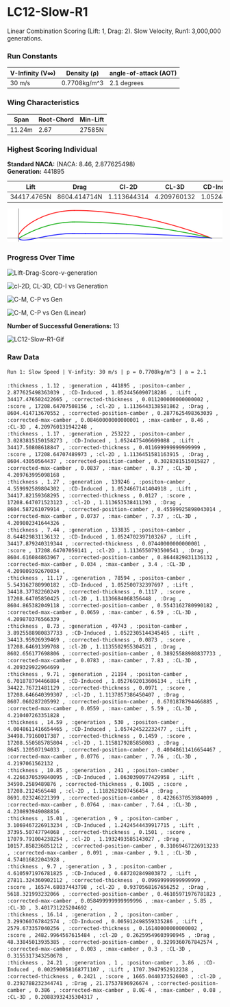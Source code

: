 # LC12-Slow-R1  
Linear Combination Scoring (Lift: 1, Drag: 2). Slow Velocity, Run1: 3,000,000 generations.  
### Run Constants  
| V-Infinity (V∞) | Density (ρ) | angle-of-attack (AOT) |
|-----------------|-------------|----------------------|
|30 m/s           | 0.7708kg/m^3| 2.1 degrees          |  
### Wing Characteristics  
| Span   | Root-Chord | Min-Lift |
|--------|------------|----------|
| 11.24m | 2.67       | 27585N   |  
### Highest Scoring Individual  
**Standard NACA:** (NACA: 8.46, 2.877625498)  
**Generation:** 441895  

| Lift         | Drag        | Cl-2D         |CL-3D       |CD-Induced    |Score|
|--------------|------------ |---------------|------------|--------------|-----|
| 34417.4765N  | 8604.414714N| 1.113644314   |4.209760132 |1.052445609   |17208.64708|   

![LC12-Slow-R1-Winner](LC12-Slow-R1-img/LC12-Slow-Run1-GenMaxGen.png)  

### Progress Over Time  

![Lift-Drag-Score-v-generation](https://docs.google.com/spreadsheets/d/e/2PACX-1vT-ygejexLxXRC0uqHP0V1HaajmM-5PepMToTU7yJa9OHOGNR30uGHcj3FYGzkbqLUqQ9546wzvcasf/pubchart?oid=1230484068&format=image)

![cl-2D, CL-3D, CD-I vs Generation](https://docs.google.com/spreadsheets/d/e/2PACX-1vT-ygejexLxXRC0uqHP0V1HaajmM-5PepMToTU7yJa9OHOGNR30uGHcj3FYGzkbqLUqQ9546wzvcasf/pubchart?oid=1412287693&format=image)

![C-M, C-P vs Gen](https://docs.google.com/spreadsheets/d/e/2PACX-1vT-ygejexLxXRC0uqHP0V1HaajmM-5PepMToTU7yJa9OHOGNR30uGHcj3FYGzkbqLUqQ9546wzvcasf/pubchart?oid=509161133&format=image)

![C-M, C-P vs Gen (Linear)](https://docs.google.com/spreadsheets/d/e/2PACX-1vT-ygejexLxXRC0uqHP0V1HaajmM-5PepMToTU7yJa9OHOGNR30uGHcj3FYGzkbqLUqQ9546wzvcasf/pubchart?oid=720101937&format=image)

**Number of Successful Generations:** 13  

![LC12-Slow-R1-Gif](https://media.giphy.com/media/l3mZgFWNut4fz89X2/giphy.gif)  

### Raw Data  
```CSV  
Run 1: Slow Speed | V-infity: 30 m/s | p = 0.7708kg/m^3 | a = 2.1

:thickness , 1.12 , :generation , 441895 , :positon-camber , 2.877625498363039 , :CD-Induced , 1.0524456090718286 , :Lift , 34417.476502422665 , :corrected-thickness , 0.011200000000000002 , :score , 17208.64707508156 , :cl-2D , 1.1136443138581862 , :Drag , 8604.414713670552 , :corrected-position-camber , 0.2877625498363039 , :corrected-max-camber , 0.08460000000000001 , :max-camber , 8.46 , :CL-3D , 4.209760131942248 ,
:thickness , 1.17 , :generation , 253222 , :positon-camber , 3.0283815150158273 , :CD-Induced , 1.0524475406609088 , :Lift , 34417.50808618847 , :corrected-thickness , 0.011699999999999999 , :score , 17208.64707489973 , :cl-2D , 1.1136451581163915 , :Drag , 8604.43050564437 , :corrected-position-camber , 0.3028381515015827 , :corrected-max-camber , 0.0837 , :max-camber , 8.37 , :CL-3D , 4.209763995098168 ,
:thickness , 1.27 , :generation , 139246 , :positon-camber , 4.559992589804302 , :CD-Induced , 1.0524667141404918 , :Lift , 34417.82159368295 , :corrected-thickness , 0.0127 , :score , 17208.647071523123 , :cl-2D , 1.113653538411393 , :Drag , 8604.587261079914 , :corrected-position-camber , 0.45599925898043014 , :corrected-max-camber , 0.0737 , :max-camber , 7.37 , :CL-3D , 4.209802341644326 ,
:thickness , 7.44 , :generation , 133835 , :positon-camber , 8.644829831136132 , :CD-Induced , 1.0524702397103267 , :Lift , 34417.879240319344 , :corrected-thickness , 0.07440000000000001 , :score , 17208.64707059141 , :cl-2D , 1.1136550793500541 , :Drag , 8604.616084863967 , :corrected-position-camber , 0.8644829831136132 , :corrected-max-camber , 0.034 , :max-camber , 3.4 , :CL-3D , 4.209809392670034 ,
:thickness , 11.17 , :generation , 78594 , :positon-camber , 5.543162780990182 , :CD-Induced , 1.052500732397697 , :Lift , 34418.37782260249 , :corrected-thickness , 0.1117 , :score , 17208.64705850425 , :cl-2D , 1.1136684068356448 , :Drag , 8604.865382049118 , :corrected-position-camber , 0.5543162780990182 , :corrected-max-camber , 0.0659 , :max-camber , 6.59 , :CL-3D , 4.209870376566339 ,
:thickness , 8.73 , :generation , 49743 , :positon-camber , 3.8925588980837733 , :CD-Induced , 1.0522305144345465 , :Lift , 34413.95926939469 , :corrected-thickness , 0.0873 , :score , 17208.64691399708 , :cl-2D , 1.1135502955304521 , :Drag , 8602.656177698806 , :corrected-position-camber , 0.38925588980837733 , :corrected-max-camber , 0.0783 , :max-camber , 7.83 , :CL-3D , 4.209329922964699 ,
:thickness , 9.71 , :generation , 21194 , :positon-camber , 6.701878794466884 , :CD-Induced , 1.0527692013606134 , :Lift , 34422.76721481129 , :corrected-thickness , 0.0971 , :score , 17208.646640399307 , :cl-2D , 1.1137857386450407 , :Drag , 8607.060287205992 , :corrected-position-camber , 0.6701878794466885 , :corrected-max-camber , 0.0559 , :max-camber , 5.59 , :CL-3D , 4.210407263351828 ,
:thickness , 14.59 , :generation , 530 , :positon-camber , 4.0048611416654465 , :CD-Induced , 1.057424522232477 , :Lift , 34498.79160017387 , :corrected-thickness , 0.1459 , :score , 17208.550585785804 , :cl-2D , 1.1158179285858083 , :Drag , 8645.120507194033 , :corrected-position-camber , 0.40048611416654467 , :corrected-max-camber , 0.0776 , :max-camber , 7.76 , :CL-3D , 4.2197061562132 ,
:thickness , 10.85 , :generation , 241 , :positon-camber , 4.2266370539840095 , :CD-Induced , 1.0630390977429958 , :Lift , 34590.2589489876 , :corrected-thickness , 0.1085 , :score , 17208.2124565448 , :cl-2D , 1.1182629207456454 , :Drag , 8691.023246221399 , :corrected-position-camber , 0.4226637053984009 , :corrected-max-camber , 0.0764 , :max-camber , 7.64 , :CL-3D , 4.230893949088816 ,
:thickness , 15.01 , :generation , 9 , :positon-camber , 3.1069467226913234 , :CD-Induced , 1.2424544439917715 , :Lift , 37395.50747794068 , :corrected-thickness , 0.1501 , :score , 17079.791004238254 , :cl-2D , 1.1932493585143027 , :Drag , 10157.858236851212 , :corrected-position-camber , 0.31069467226913233 , :corrected-max-camber , 0.091 , :max-camber , 9.1 , :CL-3D , 4.574016822043928 ,
:thickness , 9.7 , :generation , 3 , :positon-camber , 4.6105971976781825 , :CD-Induced , 0.687202849803872 , :Lift , 27811.324360902112 , :corrected-thickness , 0.09699999999999999 , :score , 16574.68037443798 , :cl-2D , 0.9370568167656252 , :Drag , 5618.321993232066 , :corrected-position-camber , 0.46105971976781823 , :corrected-max-camber , 0.058499999999999996 , :max-camber , 5.85 , :CL-3D , 3.401731225204692 ,
:thickness , 16.14 , :generation , 2 , :positon-camber , 3.299360767842574 , :CD-Induced , 0.005912498559335286 , :Lift , 2579.673357040256 , :corrected-thickness , 0.16140000000000002 , :score , 2482.9964567615484 , :cl-2D , 0.26259549603990945 , :Drag , 48.33845013935385 , :corrected-position-camber , 0.3299360767842574 , :corrected-max-camber , 0.003 , :max-camber , 0.3 , :CL-3D , 0.3155317343250678 ,
:thickness , 24.21 , :generation , 1 , :positon-camber , 3.86 , :CD-Induced , 0.002590058168771107 , :Lift , 1707.3947952912238 , :corrected-thickness , 0.2421 , :score , 1665.0440373526903 , :cl-2D , 0.2392788232344741 , :Drag , 21.17537896926674 , :corrected-position-camber , 0.386 , :corrected-max-camber , 8.0E-4 , :max-camber , 0.08 , :CL-3D , 0.20883932435304317 ,
```
